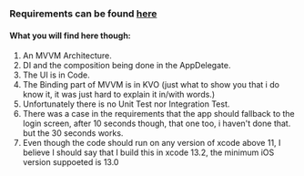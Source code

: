 ### Requirements can be found [here](https://github.com/TheAlienMann/NizekTakeHome/blob/main/iOS%20Code%20Challenge.pdf)

#### What you will find here though:
1. An MVVM Architecture.
2. DI and the composition being done in the AppDelegate.
3. The UI is in Code.
4. The Binding part of MVVM is in KVO (just what to show you that i do know it, it was just hard to explain it in/with words.)
5. Unfortunately there is no Unit Test nor Integration Test.
6. There was a case in the requirements that the app should fallback to the login screen, after 10 seconds though, that one too, i haven't done that. but the 30 seconds works.
7. Even though the code should run on any version of xcode above 11, I believe I should say that I build this in xcode 13.2, the minimum iOS version suppoeted is 13.0
